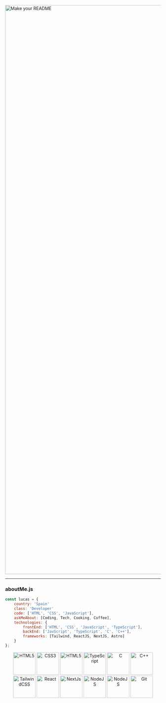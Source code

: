 <img width="1834" alt="Make your README" src="https://github.com/SrPancakes/srpancakes/assets/74025821/b28186f1-270c-457d-b72b-e087ca8becc4">


-------------------
### aboutMe.js

```javascript
const lucas = {
    country: 'Spain'
    class: 'Developer'
    code: ['HTML', 'CSS', 'JavaScript'],
    askMeAbout: [Coding, Tech, Cooking, Coffee],
    technologies: {
        frontEnd: ['HTML', 'CSS', 'JavaScript', 'TypeScript'],
        backEnd: ['JavScript', 'TypeScript', 'C', 'C++'],
        frameworks: [Tailwind, ReactJS, NextJS, Astro]
    }
};
```
 
<p align="center">

  <a href="https://developer.mozilla.org/en-US/docs/Glossary/HTML5" target="_blank" rel="noreferrer">
    <img src="https://github.com/SrPancakes/srpancakes/assets/74025821/950661d3-7dfa-4640-bdee-277a7a715b26" width="72" height="72" alt="HTML5" /></a>

  <a href="https://www.w3.org/TR/CSS/#css" target="_blank" rel="noreferrer">
    <img src="https://github.com/SrPancakes/srpancakes/assets/74025821/e6671434-3460-4285-b4de-44b9de88dcaa" width="72" height="72" alt="CSS3" /></a>

  <a href="https://developer.mozilla.org/es/docs/Web/JavaScript" target="_blank" rel="noreferrer">
    <img src="https://github.com/SrPancakes/srpancakes/assets/74025821/f8b6d6a3-a305-4f08-aef7-f5387e47b38a" width="72" height="72" alt="HTML5" /></a>

  <a href="https://www.typescriptlang.org/" target="_blank" rel="noreferrer">
    <img src="https://github.com/SrPancakes/srpancakes/assets/74025821/f2378c0a-c10c-43f5-9b1c-38880878489b" width="72" height="72" alt="TypeScript" /></a>

  <a href="https://docs.microsoft.com/en-us/cpp/?view=msvc-170" target="_blank" rel="noreferrer">
    <img src="https://github.com/SrPancakes/srpancakes/assets/74025821/ecba9e39-1701-48c8-951b-d3d23f987c7a" width="72" height="72" alt="C" /></a>

  <a href="https://docs.microsoft.com/en-us/cpp/?view=msvc-170" target="_blank" rel="noreferrer">
    <img src="https://github.com/SrPancakes/srpancakes/assets/74025821/c2f81ec8-f5d7-42d0-a273-0b2caedcc070" width="72" height="72" alt="C++" /></a>

  <a href="https://tailwindcss.com/" target="_blank" rel="noreferrer">
    <img src="https://github.com/SrPancakes/srpancakes/assets/74025821/e07d0c63-2739-4c51-b820-b0b90f668050" width="72" height="72" alt="TailwindCSS" /></a>
  
  <a href="https://reactjs.org/" target="_blank" rel="noreferrer">
    <img src="https://github.com/SrPancakes/srpancakes/assets/74025821/6f8ecbaa-1e25-42c3-b69b-d61f98eb8d20" width="72" height="72" alt="React" /></a>
  
  <a href="https://nextjs.org/docs" target="_blank" rel="noreferrer">
    <img src="https://github.com/SrPancakes/srpancakes/assets/74025821/75db2c07-7bcd-45df-a891-e49ab746de6f" width="72" height="72" alt="NextJs" /></a>

  <a href="https://astro.build/" target="_blank" rel="noreferrer">
    <img src="https://github.com/SrPancakes/srpancakes/assets/74025821/3734de01-08c1-463f-a3aa-0c4926a3fd1e" width="72" height="72" alt="NodeJS" /></a>

  <a href="https://nodejs.org/en/" target="_blank" rel="noreferrer">
    <img src="https://github.com/SrPancakes/srpancakes/assets/74025821/21b986e4-8b6c-4fc2-b3f5-ab78fefade93" width="72" height="72" alt="NodeJS" /></a>

  <a href="https://git-scm.com/" target="_blank" rel="noreferrer">
    <img src="https://github.com/SrPancakes/srpancakes/assets/74025821/f0d0f3d9-5f28-42e5-8778-57c953ffb4fe" width="72" height="72" alt="Git" /></a>
</p>

<br />
